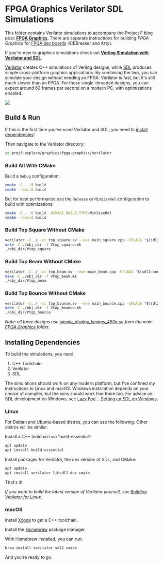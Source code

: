 # FPGA Graphics Verilator SDL Simulations

This folder contains Verilator simulations to accompany the Project F blog post: **[FPGA Graphics](https://projectf.io/posts/fpga-graphics/)**. There are separate instructions for building _FPGA Graphics_ for [FPGA dev boards](../README.md) (iCEBreaker and Arty).

If you're new to graphics simulations check out **[Verilog Simulation with Verilator and SDL](https://projectf.io/posts/verilog-sim-verilator-sdl/)**.

[Verilator](https://www.veripool.org/verilator/) creates C++ simulations of Verilog designs, while [SDL](https://www.libsdl.org) produces simple cross-platform graphics applications. By combining the two, you can simulate your design without needing an FPGA. Verilator is fast, but it's still much slower than an FPGA. For these single-threaded designs, you can expect around 60 frames per second on a modern PC, with optimizations enabled.

![](../../../doc/img/top-bounce-verilator-sdl.png?raw=true "")

## Build & Run

If this is the first time you've used Verilator and SDL, you need to [install dependencies](#installing-dependencies)!

Then navigate to the Verilator directory:

```bash
cd projf-explore/graphics/fpga-graphics/verilator
```

### Build All With CMake

Build a `Debug` configuration:

```bash
cmake -S . -B build
cmake --build build
```

But for best performance use the `Release` or `MinSizeRel` configuration to build with optimizations:

```bash
cmake -S . -B build -DCMAKE_BUILD_TYPE=MinSizeRel
cmake --build build
```

### Build Top Square Without CMake

```bash
verilator -I../ -cc top_square.sv --exe main_square.cpp -CFLAGS "$(sdl2-config --cflags)" -LDFLAGS "$(sdl2-config --libs)"
make -C ./obj_dir -f Vtop_square.mk
./obj_dir/Vtop_square
```

### Build Top Beam Without CMake

```bash
verilator -I../ -cc top_beam.sv --exe main_beam.cpp -CFLAGS "$(sdl2-config --cflags)" -LDFLAGS "$(sdl2-config --libs)"
make -C ./obj_dir -f Vtop_beam.mk
./obj_dir/Vtop_beam
```

### Build Top Bounce Without CMake

```bash
verilator -I../ -cc top_bounce.sv --exe main_bounce.cpp -CFLAGS "$(sdl2-config --cflags)" -LDFLAGS "$(sdl2-config --libs)"
make -C ./obj_dir -f Vtop_bounce.mk
./obj_dir/Vtop_bounce
```

_Note: all three designs use [simple_display_timings_480p.sv](../simple_display_timings_480p.sv) from the main [FPGA Graphics](../) folder._

## Installing Dependencies

To build the simulations, you need:

1. C++ Toolchain
2. Verilator
3. SDL

The simulations should work on any modern platform, but I've confined my instructions to Linux and macOS. Windows installation depends on your choice of compiler, but the sims should work fine there too. For advice on SDL development on Windows, see [Lazy Foo' - Setting up SDL on Windows](https://lazyfoo.net/tutorials/SDL/01_hello_SDL/windows/index.php).

### Linux

For Debian and Ubuntu-based distros, you can use the following. Other distros will be similar.

Install a C++ toolchain via 'build-essential':

```bash
apt update
apt install build-essential
```

Install packages for Verilator, the dev version of SDL, and CMake:

```bash
apt update
apt install verilator libsdl2-dev cmake
```

That's it!

_If you want to build the latest version of Verilator yourself, see [Building Verilator for Linux](https://projectf.io/posts/building-ice40-fpga-toolchain/#verilator)._

### macOS

Install [Xcode](https://developer.apple.com/xcode/) to get a C++ toolchain.

Install the [Homebrew](https://brew.sh/) package manager.

With Homebrew installed, you can run:

```bash
brew install verilator sdl2 cmake
```

And you're ready to go.
